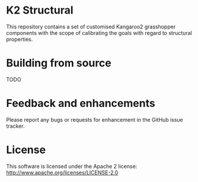K2 Structural
=============

This repository contains a set of customised Kangaroo2 grasshopper components with the scope of calibrating the goals with regard to structural properties.

Building from source
====================

TODO

Feedback and enhancements
=========================

Please report any bugs or requests for enhancement in the GitHub issue tracker.

License
=======

This software is licensed under the Apache 2 license: http://www.apache.org/licenses/LICENSE-2.0